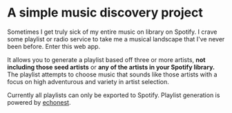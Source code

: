 # A simple music discovery project

Sometimes I get truly sick of my entire music on library on Spotify. I crave some playlist or radio service to take me a musical landscape that I've never been before. Enter this web app.

It allows you to generate a playlist based off three or more artists, **not including those seed artists** or **any of the artists in your Spotify library.** The playlist attempts to choose music that sounds like those artists with a focus on high adventurous and variety in artist selection.

Currently all playlists can only be exported to Spotify. Playlist generation is powered by [echonest](http://developer.echonest.com/docs/v4).
